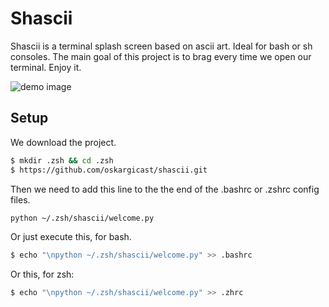 # Shascii

Shascii is a terminal splash screen based on ascii art. Ideal for bash or sh consoles.
The main goal of this project is to brag every time we open our terminal. Enjoy it.

![demo image](https://raw.githubusercontent.com/oskargicast/shascii/gh-pages/images/terminal1.png)

## Setup

We download the project.

```bash
$ mkdir .zsh && cd .zsh
$ https://github.com/oskargicast/shascii.git
```

Then we need to add this line to the the end of the .bashrc or .zshrc config files.

```bash
python ~/.zsh/shascii/welcome.py 
```

Or just execute this, for bash.

```bash
$ echo "\npython ~/.zsh/shascii/welcome.py" >> .bashrc
```

Or this, for zsh:
```bash
$ echo "\npython ~/.zsh/shascii/welcome.py" >> .zhrc
```
